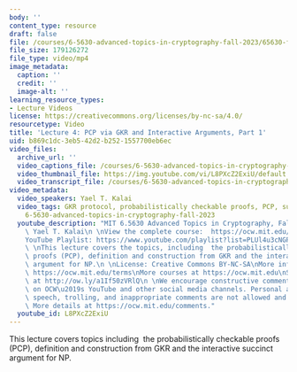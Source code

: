 ```yaml
---
body: ''
content_type: resource
draft: false
file: /courses/6-5630-advanced-topics-in-cryptography-fall-2023/65630-f23-lecture-4-part-1_360p_16_9.mp4
file_size: 179126272
file_type: video/mp4
image_metadata:
  caption: ''
  credit: ''
  image-alt: ''
learning_resource_types:
- Lecture Videos
license: https://creativecommons.org/licenses/by-nc-sa/4.0/
resourcetype: Video
title: 'Lecture 4: PCP via GKR and Interactive Arguments, Part 1'
uid: b869c1dc-3eb5-42d2-b252-1557700eb6ec
video_files:
  archive_url: ''
  video_captions_file: /courses/6-5630-advanced-topics-in-cryptography-fall-2023/1G0iqQI5DIsrL2i3T1rAqSOcvqQx8Vy66_transcript.webvtt
  video_thumbnail_file: https://img.youtube.com/vi/L8PXcZ2ExiU/default.jpg
  video_transcript_file: /courses/6-5630-advanced-topics-in-cryptography-fall-2023/1G0iqQI5DIsrL2i3T1rAqSOcvqQx8Vy66_transcript.pdf
video_metadata:
  video_speakers: Yael T. Kalai
  video_tags: GKR protocol, probabilistically checkable proofs, PCP, succinct argument,
    6-5630-advanced-topics-in-cryptography-fall-2023
  youtube_description: "MIT 6.5630 Advanced Topics in Cryptography, Fall 2023\nInstructor:\
    \ Yael T. Kalai\n \nView the complete course:  https://ocw.mit.edu/courses/6-5630-advanced-topics-in-cryptography-fall-2023/\n\
    YouTube Playlist: https://www.youtube.com/playlist?list=PLUl4u3cNGP61EZllk7zwgvPbI4kbnKhWz\n\
    \ \nThis lecture covers the topics, including  the probabilistically checkable\
    \ proofs (PCP), definition and construction from GKR and the interactive succinct\
    \ argument for NP.\n \nLicense: Creative Commons BY-NC-SA\nMore information at\
    \ https://ocw.mit.edu/terms\nMore courses at https://ocw.mit.edu\nSupport OCW\
    \ at http://ow.ly/a1If50zVRlQ\n \nWe encourage constructive comments and discussion\
    \ on OCW\u2019s YouTube and other social media channels. Personal attacks, hate\
    \ speech, trolling, and inappropriate comments are not allowed and may be removed.\
    \ More details at https://ocw.mit.edu/comments."
  youtube_id: L8PXcZ2ExiU
---
```

This lecture covers topics including  the probabilistically checkable proofs (PCP), definition and construction from GKR and the interactive succinct argument for NP.